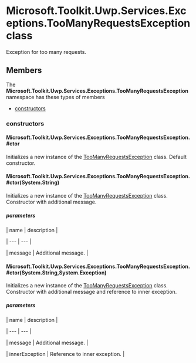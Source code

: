 
# Microsoft.Toolkit.Uwp.Services.Exceptions.TooManyRequestsException class

Exception for too many requests.

## Members

The **Microsoft.Toolkit.Uwp.Services.Exceptions.TooManyRequestsException** namespace has these types of members

* [constructors](#constructors)

### constructors

#### Microsoft.Toolkit.Uwp.Services.Exceptions.TooManyRequestsException.#ctor

Initializes a new instance of the [TooManyRequestsException](T_Microsoft_Toolkit_Uwp_Services_Exceptions_TooManyRequestsException) class.            Default constructor.

#### Microsoft.Toolkit.Uwp.Services.Exceptions.TooManyRequestsException.#ctor(System.String)

Initializes a new instance of the [TooManyRequestsException](T_Microsoft_Toolkit_Uwp_Services_Exceptions_TooManyRequestsException) class.            Constructor with additional message.

##### parameters




| name | description |

| --- | --- |

| message | Additional message. |

#### Microsoft.Toolkit.Uwp.Services.Exceptions.TooManyRequestsException.#ctor(System.String,System.Exception)

Initializes a new instance of the [TooManyRequestsException](T_Microsoft_Toolkit_Uwp_Services_Exceptions_TooManyRequestsException) class.            Constructor with additional message and reference to inner exception.

##### parameters




| name | description |

| --- | --- |

| message | Additional message. |

| innerException | Reference to inner exception. |
